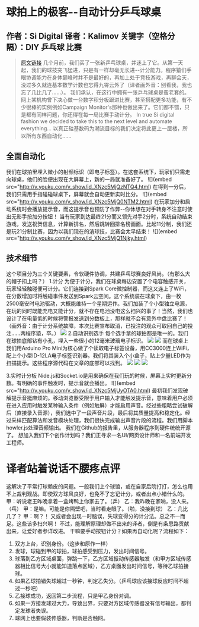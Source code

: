 # 球拍上的极客--自动计分乒乓球桌
作者：Si Digital 译者：Kalimov
关键字（空格分隔）：DIY 乒乓球 比赛
---
>[原文链接]( http://sidigital.co/blog/lab-notes-hacking-our-ping-pong-table)
几个月前，我们买了一张新乒乓球桌，并迷上了它。从第一天起，我们的球技突飞猛进，只是有一样却毫无长进--计分能力。程序猿们手眼协调能力在身体巅峰时并不是最好的，再加上处于竞技游戏，再聊会天，没过多久就连基本数学计数也忘得九霄云外了（译者画外音：别看我，我也忘了几比几了……）。
我们承认，在这行中拥有一张乒乓球桌是蛮老套的。网上某机构曾下决心做一台数字积分板跟进比赛，甚至搭配更多功能，有不少很棒的实例例如Campaign Monitor's那种也做出来了。它们都不错，只是都有同样问题，你还得在每一局比赛手动计分。
In true Si digital fashion we decided to take this to the next level and automate everything…
以真正硅基数码为潮流目标的我们决定将此更上一层楼，所以所有东西自动化……

## 全面自动化
我们在球拍里埋入微小的射频标识（即电子标签）。在这套系统下，玩家们只需走向球桌，他们的脸便出现在大屏幕上，新的一局就准备好了。
![](embed src="http://v.youku.com/v_show/id_XNzc5MjQzNTQ4.html)
在得到一分后，我们只需用手指碰碰球桌下，屏幕就会自动更新实时比分。
![](embed src="http://v.youku.com/v_show/id_XNzc5MjQ0NTM2.html)
在玩家加分和启动系统时会播放提示音，而这提示音也预防了作弊--你休想在对手转身不注意时使出无影手按加分按钮！
当有玩家到达最终21分而又领先对手2分时，系统自动结束游戏，发送祝贺信息，计算新排名，然后跳转回排名榜画面。比起11分制，我们还是玩21分制比赛，因为以我们现在的渣球技，比赛会太早结束！
![](embed src="http://v.youku.com/v_show/id_XNzc5MjQ1Njky.html)
## 技术细节
这个项目分为三个关键要素，令软硬件协调，共建乒乓球赛良好风尚。（有那么大的帽子扣上吗？）
1.计分
为便于计分，我们在球桌每边安置了个电容触感开关，玩家轻轻触碰便可计分。它们连接到Spark Core微控制器，而这又连上了WiFi，在分数增加时将触碰事件发送到Spark云空间。这个系统装在球桌下，由一枚2500毫安时电池驱动，大概能维持一个星期运作。我们加装了个小型独立电源，在玩的同时既能充电又能计分，就不存在电池没电这么扫兴的事了！当然，我们也设计了在电量低的时候将警报发送到分数板上，那样就不会有意外中盘比赛了！（画外音：由于计分系统故障，本次比赛宣布取消，已投注的观众可取回自己的投注……两程序猿，卒。）
![]( http://doask.qiniudn.com/Pingpong1.jpg)
2.自动识别选手
每个选手拿的球拍都是唯一的。我们在球拍底部钻有小孔，埋入一些很小的12毫米玻璃电子标识。
![]( http://doask.qiniudn.com/Pingpong2.jpg)
![]( http://doask.qiniudn.com/Pingpong3.jpg)
而在球桌上我们用Arduino Pro Mini为核心做了个读取电子标签设备，用CC3000连上WiFi，配上个小型ID-12LA电子标签识别器。我们将其装入个小盒子，贴上少量LED作为扫描提示。这些程序源代码在文章的底部可以找到。
![]( http://doask.qiniudn.com/Pingpong4.jpg)
![]( http://doask.qiniudn.com/Pingpong5.jpg)
![]( http://doask.qiniudn.com/Pingpong6.jpg)

3.实时计分板
Nide.js和Socket.io是用来确保在我们玩的时候，屏幕上实时更新分数。有明确的事件触发时，提示音就会播出。
![](embed src="http://v.youku.com/v_show/id_XNzc5MjUyOTA0.html)
最初我们发现破解提示音挺麻烦的。移动浏览器受限于用户输入才能触发提示音，意味着用户必须在进入应用时触发某种输入条件（例如触屏）才能启用声音。经过些粗略尝试破解后（直接录入音源），我们选中了一段声音片段，最后将其质量提高和稳定化。经过采样匹配算法和发音模块处理，我们很快完成输出声音片段的流程。我们用脚本howler.js处理音频输出。
我们在Github的报告里，从服务器程序到硬件统统开源了。
想加入我们下个创作计划吗？我们正寻求一名UI/网页设计师和一名前端开发工程师。

# 译者站着说话不腰疼点评
这解决了平常打球赖皮的问题。一般我们上个球馆，或在自家后院打打，怎么也用不上裁判观战。即使双方球风良好，也免不了忘记计分，或者出点小错什么的。
甲：听说老王昨晚拿着一盒烤鸭上你家去了。（乒）
乙：我昨晚在家呐，没人来。（乓）
甲：是嘛。可能是你隔壁吧，当时看走眼了。（啪，没接到球）
乙：几比几了？
甲：啊？！
又或者会出现一时脑误，失球变得分的计分法。总之不一而足。这些该多扫兴啊！
不过，能理解原理却做不出来的译者，倒是有条思路贡献出来，让爱好者参详改进。
干嘛要手动按钮计分？如果再自动化呢？流程如下：
1.	双方上台，识别身份。（这步和原作一样）
2.	发球，球碰到甲的球拍，球拍感受到压力，发出时间信号。
3.	球落到乙方区域桌面，弹跳一下，乙方区域振动传感器触发（和甲方区域传感器相比信号大小就能知道落点区域），乙方桌面发出时间信号，等待乙球拍接球。
4.	如果乙球拍错失球超过一秒钟，判定乙失分。（乒乓球应该接球反应时间不超过一秒吧）
5.	乙接球成功，返回第二步流程，只是甲乙身份对调。
6.	如果一方接发球过大力，导致出界，只要对方区域传感器没有信号输出，都判定发球者失误。
7.	球网上也要假装传感器，判断是否触网。

